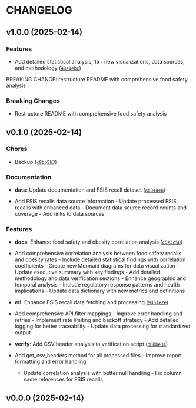 # CHANGELOG


## v1.0.0 (2025-02-14)

### Features

- Add detailed statistical analysis, 15+ new visualizations, data sources, and methodology
  ([`48a1ebc`](https://github.com/gsinghjay/data-dashboard/commit/48a1ebc3e89043fc62d09a70d928a76e02af9088))

BREAKING CHANGE: restructure README with comprehensive food safety analysis

### Breaking Changes

- Restructure README with comprehensive food safety analysis


## v0.1.0 (2025-02-14)

### Chores

- Backup
  ([`c8bb5b3`](https://github.com/gsinghjay/data-dashboard/commit/c8bb5b388a382a892125d99c73c29b7e34103469))

### Documentation

- **data**: Update documentation and FSIS recall dataset
  ([`a684ae6`](https://github.com/gsinghjay/data-dashboard/commit/a684ae6fb1bc21f84b28b908328dcb162ff9948f))

- Add FSIS recalls data source information - Update processed FSIS recalls with enhanced data -
  Document data source record counts and coverage - Add links to data sources

### Features

- **docs**: Enhance food safety and obesity correlation analysis
  ([`c5e3c58`](https://github.com/gsinghjay/data-dashboard/commit/c5e3c58dfd036e13b0521794669944041d49ee77))

- Add comprehensive correlation analysis between food safety recalls and obesity rates - Include
  detailed statistical findings with correlation coefficients - Create new Mermaid diagrams for data
  visualization - Update executive summary with key findings - Add detailed methodology and data
  verification sections - Enhance geographic and temporal analysis - Include regulatory response
  patterns and health implications - Update data dictionary with new metrics and definitions

- **etl**: Enhance FSIS recall data fetching and processing
  ([`9dbfe2e`](https://github.com/gsinghjay/data-dashboard/commit/9dbfe2e3d9aee58a775cad6c98d2d069bc1e4fbb))

- Add comprehensive API filter mappings - Improve error handling and retries - Implement rate
  limiting and backoff strategy - Add detailed logging for better traceability - Update data
  processing for standardized output

- **verify**: Add CSV header analysis to verification script
  ([`b6bbe34`](https://github.com/gsinghjay/data-dashboard/commit/b6bbe349e01a5c5d82f86e44f24c13f70053aa1a))

- Add get_csv_headers method for all processed files - Improve report formatting and error handling
  - Update correlation analysis with better null handling - Fix column name references for FSIS
  recalls


## v0.0.0 (2025-02-14)
